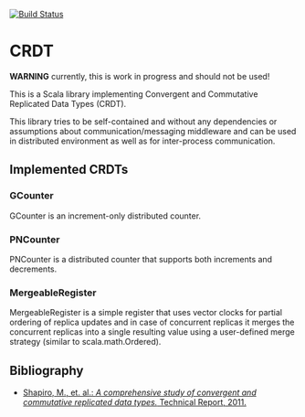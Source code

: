 [![Build Status](https://travis-ci.org/AurelPaulovic/crdt.svg?branch=develop)](https://travis-ci.org/AurelPaulovic/crdt)

# CRDT #
**WARNING** currently, this is work in progress and should not be used!

This is a Scala library implementing Convergent and Commutative Replicated Data Types (CRDT).

This library tries to be self-contained and without any dependencies or assumptions about communication/messaging middleware and can be used in distributed environment as well as for inter-process communication.

## Implemented CRDTs ##
### GCounter ###
GCounter is an increment-only distributed counter.

### PNCounter ###
PNCounter is a distributed counter that supports both increments and decrements.

### MergeableRegister ###
MergeableRegister is a simple register that uses vector clocks for partial ordering of replica updates and in case of concurrent replicas it merges the concurrent replicas into a single resulting value using a user-defined merge strategy (similar to scala.math.Ordered).


## Bibliography ##
* [Shapiro, M., et. al.: *A comprehensive study of convergent and commutative replicated data types.* Technical Report, 2011.](http://pagesperso-systeme.lip6.fr/Marc.Shapiro/papers/Comprehensive-CRDTs-RR7506-2011-01.pdf)

